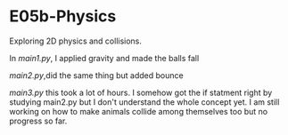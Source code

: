 # E05b-Physics
Exploring 2D physics and collisions.

In *main1.py*, I applied gravity and made the balls fall

*main2.py*,did the same thing but added bounce 

*main3.py* this took a lot of hours. I somehow got the if statment right by studying main2.py but I don't understand the whole concept yet. I am still working on how to make animals collide among themselves too but no progress so far.
